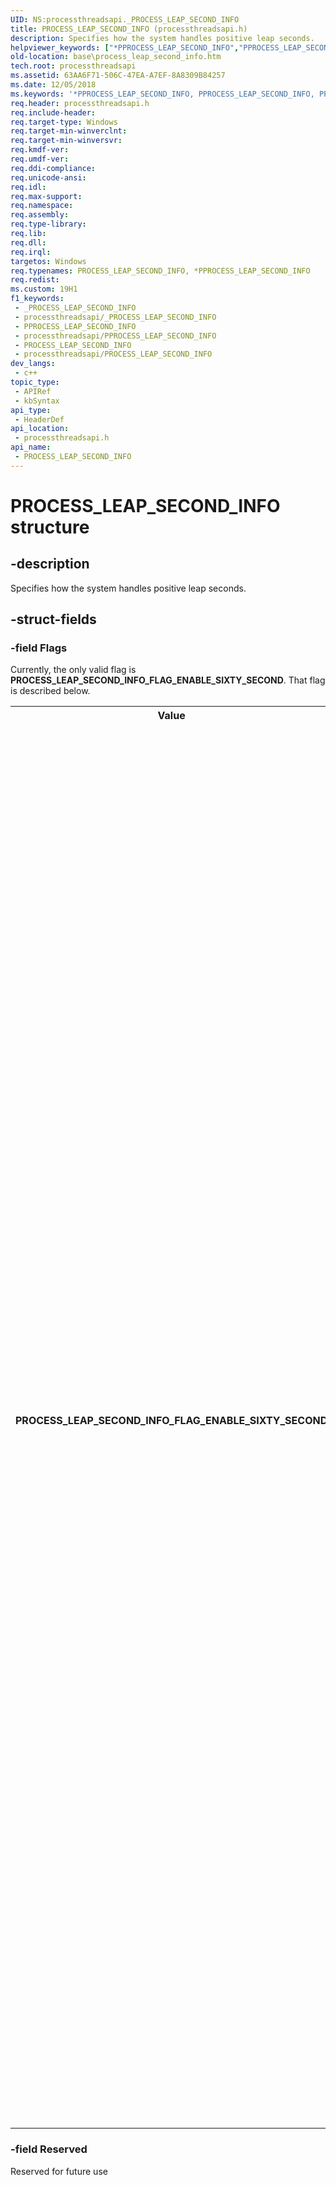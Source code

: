 ```yaml
---
UID: NS:processthreadsapi._PROCESS_LEAP_SECOND_INFO
title: PROCESS_LEAP_SECOND_INFO (processthreadsapi.h)
description: Specifies how the system handles positive leap seconds.
helpviewer_keywords: ["*PPROCESS_LEAP_SECOND_INFO","PPROCESS_LEAP_SECOND_INFO","PPROCESS_LEAP_SECOND_INFO structure pointer","PROCESS_LEAP_SECOND_INFO","PROCESS_LEAP_SECOND_INFO structure","PROCESS_LEAP_SECOND_INFO_FLAG_ENABLE_SIXTY_SECOND","base.process_leap_second_info","processthreadsapi/PPROCESS_LEAP_SECOND_INFO","processthreadsapi/PROCESS_LEAP_SECOND_INFO"]
old-location: base\process_leap_second_info.htm
tech.root: processthreadsapi
ms.assetid: 63AA6F71-506C-47EA-A7EF-8A8309B84257
ms.date: 12/05/2018
ms.keywords: '*PPROCESS_LEAP_SECOND_INFO, PPROCESS_LEAP_SECOND_INFO, PPROCESS_LEAP_SECOND_INFO structure pointer, PROCESS_LEAP_SECOND_INFO, PROCESS_LEAP_SECOND_INFO structure, PROCESS_LEAP_SECOND_INFO_FLAG_ENABLE_SIXTY_SECOND, base.process_leap_second_info, processthreadsapi/PPROCESS_LEAP_SECOND_INFO, processthreadsapi/PROCESS_LEAP_SECOND_INFO'
req.header: processthreadsapi.h
req.include-header: 
req.target-type: Windows
req.target-min-winverclnt: 
req.target-min-winversvr: 
req.kmdf-ver: 
req.umdf-ver: 
req.ddi-compliance: 
req.unicode-ansi: 
req.idl: 
req.max-support: 
req.namespace: 
req.assembly: 
req.type-library: 
req.lib: 
req.dll: 
req.irql: 
targetos: Windows
req.typenames: PROCESS_LEAP_SECOND_INFO, *PPROCESS_LEAP_SECOND_INFO
req.redist: 
ms.custom: 19H1
f1_keywords:
 - _PROCESS_LEAP_SECOND_INFO
 - processthreadsapi/_PROCESS_LEAP_SECOND_INFO
 - PPROCESS_LEAP_SECOND_INFO
 - processthreadsapi/PPROCESS_LEAP_SECOND_INFO
 - PROCESS_LEAP_SECOND_INFO
 - processthreadsapi/PROCESS_LEAP_SECOND_INFO
dev_langs:
 - c++
topic_type:
 - APIRef
 - kbSyntax
api_type:
 - HeaderDef
api_location:
 - processthreadsapi.h
api_name:
 - PROCESS_LEAP_SECOND_INFO
---
```


# PROCESS_LEAP_SECOND_INFO structure


## -description



Specifies how the system handles positive leap seconds.

## -struct-fields

### -field Flags

Currently, the only valid flag is <b>PROCESS_LEAP_SECOND_INFO_FLAG_ENABLE_SIXTY_SECOND</b>. That flag is described below.

<table>
<tr>
<th>Value</th>
<th>Meaning</th>
</tr>
<tr>
<td width="40%"><a id="PROCESS_LEAP_SECOND_INFO_FLAG_ENABLE_SIXTY_SECOND"></a><a id="process_leap_second_info_flag_enable_sixty_second"></a><dl>
<dt><b>PROCESS_LEAP_SECOND_INFO_FLAG_ENABLE_SIXTY_SECOND</b></dt>
<dt></dt>
</dl>
</td>
<td width="60%">
This value changes the way positive leap seconds are handled by system. Specifically, it changes how the seconds field during a positive leap second is handled by the system. If this value is used, then the positive leap second will be shown (For example: 23:59:59 -&gt; 23:59:60 -&gt; 00:00:00. If this value is not used, then "sixty seconds" is disabled, and the 59th second preceding a positive leap second will be shown for 2 seconds with the milliseconds value ticking twice as slow. So 23:59:59 -&gt; 23:59:59.500 -&gt; 00:00:00, which takes 2 seconds in wall clock time. Disabling "sixty second" can help with legacy apps that do not support seeing the seconds value as 60 during the positive leap second. Such apps may crash or misbehave. Therefore, in these cases, we display the 59th second for twice as long during the positive leap second. Note that this setting is per-process, and does not persist if the process is restarted. Developers should test their app for compatibility with seeing the system return "60", and add a call to their app startup routines to either enable or disable "sixty seconds". "Sixty seconds" is disabled by default for each process. Obviously, this setting has no effect if leap seconds are disabled system-wide, because then the system will never even encounter a leap second.

</td>
</tr>
</table>

### -field Reserved

Reserved for future use

